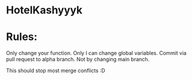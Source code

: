 # HotelKashyyyk

# Rules:
Only change your function.
Only I can change global variables.
Commit via pull request to alpha branch.
Not by changing main branch.

This should stop most merge conflicts :D
